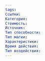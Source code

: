 ```yaml
---
tags: 
Ссылки: 
Категория: 
Стоимость: 
Источник: 
Тип способности: 
Тип магии: 
Характеристики: 
Время действия: 
Тип воздействия:
---
```

